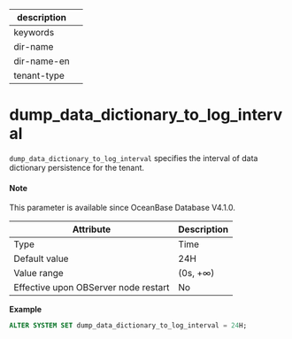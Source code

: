 |description||
|---|---|
|keywords||
|dir-name||
|dir-name-en||
|tenant-type||

# dump_data_dictionary_to_log_interval

`dump_data_dictionary_to_log_interval` specifies the interval of data dictionary persistence for the tenant. 

<main id="notice" type='explain'>

  <h4>Note</h4>

  <p>This parameter is available since OceanBase Database V4.1.0. </p>

</main>

| **Attribute** | **Description** |
| --- | --- |
| Type | Time |
| Default value | 24H |
| Value range | (0s, +∞) |
| Effective upon OBServer node restart | No |

**Example**

```sql
ALTER SYSTEM SET dump_data_dictionary_to_log_interval = 24H;
```
